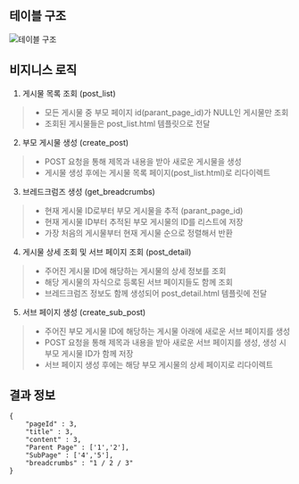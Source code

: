 ## 테이블 구조
![테이블 구조](https://github.com/awds1236/post_breadcrumbs/assets/102665306/9ea0ed2a-38b1-46d6-8bfb-41742e20e898)

## 비지니스 로직
1. 게시물 목록 조회 (post_list)
> * 모든 게시물 중 부모 페이지 id(parant_page_id)가 NULL인 게시물만 조회   
> * 조회된 게시물들은 post_list.html 템플릿으로 전달
2. 부모 게시물 생성 (create_post)
> * POST 요청을 통해 제목과 내용을 받아 새로운 게시물을 생성   
> * 게시물 생성 후에는 게시물 목록 페이지(post_list.html)로 리다이렉트
3. 브레드크럼즈 생성 (get_breadcrumbs)
> * 현재 게시물 ID로부터 부모 게시물을 추적 (parant_page_id)
> * 현재 게시물 ID부터 추적된 부모 게시물의 ID를 리스트에 저장 
> * 가장 처음의 게시물부터 현재 게시물 순으로 정렬해서 반환
4. 게시물 상세 조회 및 서브 페이지 조회 (post_detail)
> * 주어진 게시물 ID에 해당하는 게시물의 상세 정보를 조회   
> * 해당 게시물의 자식으로 등록된 서브 페이지들도 함께 조회
> * 브레드크럼즈 정보도 함께 생성되어 post_detail.html 템플릿에 전달
5. 서브 페이지 생성 (create_sub_post)
> * 주어진 부모 게시물 ID에 해당하는 게시물 아래에 새로운 서브 페이지를 생성
> * POST 요청을 통해 제목과 내용을 받아 새로운 서브 페이지를 생성, 생성 시 부모 게시물 ID가 함께 저장
> * 서브 페이지 생성 후에는 해당 부모 게시물의 상세 페이지로 리다이렉트

## 결과 정보
    {   
        "pageId" : 3,   
        "title" : 3,  
        "content" : 3,
        "Parent Page" : ['1','2'],
        "SubPage" : ['4','5'],
        "breadcrumbs" : "1 / 2 / 3"   
    }

